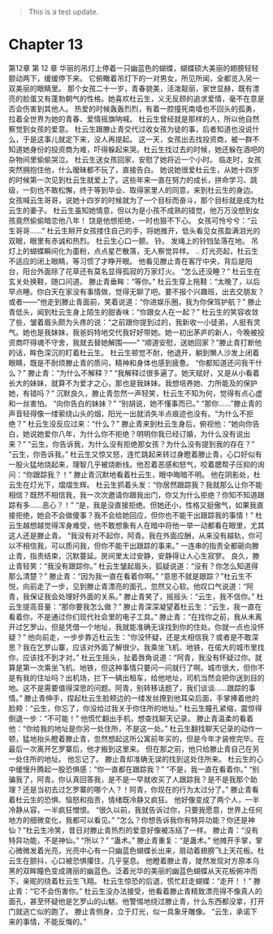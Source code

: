 > This is a test update.
# Chapter 13

第12章 第 12 章
华丽的吊灯上停着一只幽蓝色的蝴蝶，蝴蝶硕大美丽的翅膀轻轻颤动两下，缓缓停下来。
它俯瞰着吊灯下的一对男女，所见所闻，全都览入另一双美丽的眼睛里。
那个女孩二十一岁，青春貌美，活泼靓丽，家世显赫，既有漂亮的脸蛋又有蓬勃朝气的性格。她喜欢杜云生，义无反顾的追求爱情，毫不在意是否会伤害到其他人。
热爱的时候轰轰烈烈，有着一腔撞死南墙也不回头的孤勇，拉着全世界为她的青春、爱情摇旗呐喊。
杜云生曾经就是那样的人，所以他自然察觉到女孩的爱意。
杜云生跟滕止青交代过收女孩为徒的事，后者知道也没说什么，于是这事儿就定下来，没人再提起。
这一天，女孩出去找投资商，被一群不知道她身份的投资商为难，吓得躲起来哭。杜云生找过去的时候，她还躲在酒吧的杂物间里偷偷哭泣。
杜云生送女孩回家，安慰了她将近一个小时。
临走时，女孩突然拥抱住他，什么暧昧都不玩了，直接告白。
她说她很爱杜云生，从她十四岁的时候第一次见到杜云生就爱上了。这些年来一直在努力的成长，拼命学习、跳级，一刻也不敢松懈，终于等到毕业、取得家里人的同意，来到杜云生的身边。
女孩喊云生哥哥，说她十四岁的时候就为了一个目标而奋斗，那个目标就是成为杜云生的妻子。
杜云生虽知她情意，但以为是小孩不成熟的错觉，他万万没想到女孩竟然偷偷暗恋他八年！
饶是他想拒绝，一时也狠不下心。
女孩可怜兮兮：“云生哥哥……”
杜云生掰开女孩搂住自己的手，将她推开，低头看见女孩盈满泪光的双眼，眼里有赤诚和热烈。
杜云生心口一颤。
铃。
发绳上的铃铛坠落在地。
吊灯上的蝴蝶瞬间化为齑粉，点点星芒散落，无人察觉异样。
..
灯光亮起，杜云生不适应的闭上眼睛，等习惯了才睁开眼。
他看见滕止青在客厅中央，背后是阳台，阳台外面除了花草还有莫名显得孤寂的万家灯火。
“怎么还没睡？”
杜云生在玄关处换鞋，随口问道。
滕止青垂眸：“等你。”
杜云生穿上拖鞋：“太晚了，以后早点睡。你白天在家没有事情做，觉得无聊了吧。要不报个兴趣班，出去交朋友？或者——”他走到滕止青面前，笑着说道：“你进娱乐圈，我为你保驾护航？”
滕止青低头，闻到杜云生身上陌生的甜香味：“你跟女人在一起？”
杜云生的笑容收敛了些，皱着眉头颇为头疼的说：“之前跟你提到过的，我新收一小徒弟，人挺有灵气。她也是我妹妹，我爸妈特地交代我好好带她。她一初出茅庐的新人，今晚被投资商吓得魂不守舍，我就去替她解围——”
“顺道安慰，送她回家？”滕止青打断他的话，眸色深沉的盯着杜云生。
杜云生顿觉不耐，他退开，躺到懒人沙发上闭着眼睛，既是不耐烦滕止青的质问，精神和身体也感到疲惫。
“你都知道还问我干什么？”
滕止青：“为什么不解释？”
“我解释过很多遍了。她天赋好，又是从小看着长大的妹妹，就算不为爱才之心，那也是我妹妹。我想培养她、力所能及的保护她，有错吗？”
沉默良久，滕止青忽然一声轻笑，杜云生不知为何，觉得有点心虚和一丝害怕。
“向你告白的妹妹？”
“别胡说，她不懂事而已。”
“那你……”滕止青的声音轻得像一缕萦绕山头的烟，阳光一出就消失半点痕迹也没有。“为什么不拒绝？”
杜云生没反应过来：“什么？”
滕止青来到杜云生身后，俯视他：“她向你告白，她说她爱你八年，为什么你不拒绝？明明你我已经订婚，为什么没有说出来？”
“云生，你告诉我，为什么没有拒绝那女孩？为什么没有提到我的存在？”
“云生，你告诉我。”
杜云生又惊又怒，连忙跳起来转过身瞪着滕止青，心口好似有一股火猛地烧起来，理智几乎被烧断线。他忍着恶感和怒气，咬着腮帮子压抑的询问：“你跟踪我？！”
滕止青沉默地看着杜云生，眼中晦暗不明。
他在阴影处，杜云生在灯光下，熠熠生辉。
杜云生抓着头发：“你居然跟踪我？我就那么让你不能相信？既然不相信我，我一次次邀请你跟我出门，你又为什么拒绝？你知不知道跟踪有多……恶心？！”
“是，我是没直接拒绝。但她还小，性格又挺傲气，如果我直接拒绝，她会不会做傻事？我不会给她回应，但你也不能干出跟踪我的事情！”
杜云生越想越觉得浑身难受，他不敢想象有人在暗中将他一举一动都看在眼里，尤其这人还是滕止青。
“我没有对不起你，阿青。我在外面应酬，从来没有越轨，你可以不相信我，可以质问我，但你不能干出跟踪的事来。”
一连串的指责全都砸向滕止青，指责结束，沉默蔓延。房间里太过安静，安静得让人心生寂寥。
良久，滕止青轻笑：“我没有跟踪你。”
杜云生皱起眉头，狐疑说道：“没有？你怎么知道得那么清楚？”
滕止青：“因为我一直在看着你啊。”
“意思不就是跟踪？”杜云生不悦，向前走了一步，见到滕止青漂亮的面孔，忽然又心软。他叹口气说道：“阿青，我保证我会处理好外面的关系。”
滕止青笑了，摇摇头：“云生，我不信你。”
杜云生提高音量：“那你要我怎么做？”
滕止青深深凝望着杜云生：“云生，我一直在看着你，不是通过你们现代社会里的电子工具。”
滕止青：“在找你之前，我从未离开过乞罗山，但是凭借一个地址，我就能准确无误找到你的住处。你就一点也没怀疑？”
他向前走，一步步靠近杜云生：“你没怀疑，还是太相信我？或者是不敢深思？我在乞罗山寨，应该对外面了解很少。我乘坐飞机、地铁，在偌大的城市里找你，应该找不到才对。”
杜云生摇头，扯着唇角说道：“阿青，我没有怀疑过你。就算是第一次乘坐飞机、地铁，但这种事情只要问一问就行了啊。城市很大，但你不是有我的住址吗？出机场，拦下一辆出租车，给他地址，司机当然会把你送到目的地。这不是需要值得深思的问题。阿青，别转移话题了，我们谈谈……跟踪的事情。”
滕止青伸手，捏起杜云生脸颊边的一缕发丝撩到他耳朵后面，手掌捧着他的脸颊：“云生，你忘了，你没给过我关于你住所的地址。”
杜云生瞳孔紧缩，震惊得倒退一步：“不可能！”
他慌忙翻出手机，想查找聊天记录。
滕止青温柔的看着他：“你给我的地址是你另一处住所，不是这一处。”
杜云生翻找聊天记录的动作一顿，猛地抬头瞪着滕止青，忽然想起这所公寓前年买的，但是今年才装修完毕。在最后一次离开乞罗寨后，他才搬到这里来。
但在那之前，他只给滕止青自己在另一处住所的地址。
他忘记了。
滕止青却准确无误的找到这处住所来。
杜云生的心中缓慢升腾起一股恐惧感：“你一直都在跟踪我？”
“不是，我一直在看着你。”
“别骗我了，阿青。你认真回答我，是不是一早就收买了人跟踪我？是不是我那个助理？还是当初去过乞罗寨的哪个人？！阿青，你现在的行为太过分了。”
滕止青看着杜云生的恐惧、恼怒和指责，情绪既冷静又疯狂。
他好像变成了两个人，一半冷静从容，一半疯狂憎恨。
“很久以前，我就告诉过你，只要我愿意，世界上任何地方的细微变化，我都可以看见。”
“怎么？你想告诉我你有特异功能？你还是神仙？”杜云生冷笑，昔日对滕止青热烈的爱意好像被冻结了一样。
滕止青：“没有特异功能，不是神仙。”
“所以？”
“蛊术。”
滕止青重复：“是蛊术。”
他摊开手掌，掌心微微发着光亮，光亮中心有一只幽蓝色蝴蝶长出来，扇动着翅膀飞上天花板。杜云生在颤抖，心口被恐惧攥住，几乎窒息。
他瞪着滕止青，陡然发现对方原本乌黑的双眸瞳色变成瑰丽的幽蓝色。泛着光华的美丽的幽蓝色蝴蝶从天花板俯冲而下，亲昵的绕着杜云生飞翔。
杜云生惊恐的后退，慌忙赶走蝴蝶：“走开！！”
滕止青：“它不会伤害你。”
杜云生没办法接受，他看着滕止青精致漂亮得不像真人的面孔，甚至怀疑他是乞罗山的山魃。他警惕地绕过滕止青，什么东西都没拿，打开门就逃亡似的跑了。
滕止青侧身，立于灯光，似一具象牙雕像。
“云生，承诺下来的事情，不能反悔的。”
